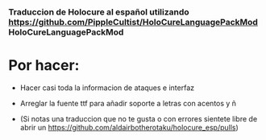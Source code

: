 ### Traduccion de Holocure al español utilizando https://github.com/PippleCultist/HoloCureLanguagePackMod HoloCureLanguagePackMod


# Por hacer:

- Hacer casi toda la informacion de ataques e interfaz

- Arreglar la fuente ttf para añadir soporte a letras con acentos y ñ

- (Si notas una traduccion que no te gusta o con errores sientete libre de abrir un https://github.com/aldairbotherotaku/holocure_esp/pulls)
